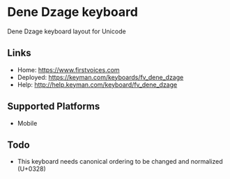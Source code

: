 Dene Dzage keyboard
======================

Dene Dzage keyboard layout for Unicode

Links
-----

 * Home:     <https://www.firstvoices.com>
 * Deployed: <https://keyman.com/keyboards/fv_dene_dzage>
 * Help:     <http://help.keyman.com/keyboard/fv_dene_dzage>
 
Supported Platforms
-------------------

 * Mobile

Todo
----

 * This keyboard needs canonical ordering to be changed and normalized (U+0328)
